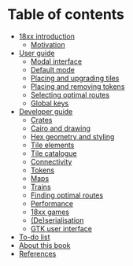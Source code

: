 # Table of contents

- [18xx introduction](./18xx_introduction.md)
  - [Motivation](./motivation.md)
- [User guide](./user_guide/index.md)
  - [Modal interface](./user_guide/modal.md)
  - [Default mode](./user_guide/default.md)
  - [Placing and upgrading tiles](./user_guide/tile.md)
  - [Placing and removing tokens](./user_guide/tokens.md)
  - [Selecting optimal routes](./user_guide/routes.md)
  - [Global keys](./user_guide/global.md)
- [Developer guide](./dev_guide/index.md)
  - [Crates](./dev_guide/crates.md)
  - [Cairo and drawing]()
  - [Hex geometry and styling]()
  - [Tile elements]()
  - [Tile catalogue]()
  - [Connectivity]()
  - [Tokens]()
  - [Maps]()
  - [Trains]()
  - [Finding optimal routes](./dev_guide/routes.md)
  - [Performance](./dev_guide/performance.md)
  - [18xx games]()
  - [(De)serialisation]()
  - [GTK user interface](./dev_guide/rusty_train.md)
- [To-do list](./todo/index.md)
- [About this book](./about.md)
- [References]()

